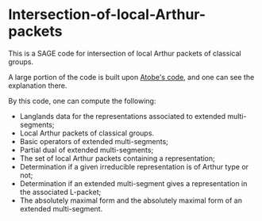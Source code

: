 # Intersection-of-local-Arthur-packets
This is a SAGE code for intersection of local Arthur packets of classical groups.

A large portion of the code is built upon [Atobe's code](https://github.com/atobe31/Local-A-packets/tree/main), and one can see the explanation there.

By this code, one can compute the following:

- Langlands data for the representations associated to extended multi-segments;
- Local Arthur packets of classical groups.
- Basic operators of extended multi-segments;<br>
- Partial dual of extended multi-segments;<br>
- The set of local Arthur packets containing a representation; <br>
- Determination if a given irreducible representation is of Arthur type or not;<br>
- Determination if an extended multi-segment gives a representation in the associated L-packet;<br>
- The absolutely maximal form and the absolutely maximal form of an extended multi-segment.
